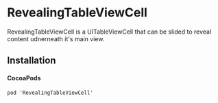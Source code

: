 # RevealingTableViewCell
RevealingTableViewCell is a UITableViewCell that can be slided to reveal content udnerneath it's main view.


## Installation

#### CocoaPods

```
pod 'RevealingTableViewCell'